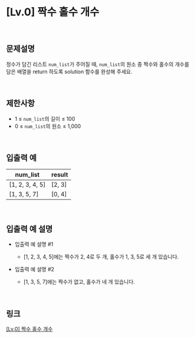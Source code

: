 # [Lv.0] 짝수 홀수 개수

<br>

## 문제설명
정수가 담긴 리스트 `num_list`가 주어질 때, `num_list`의 원소 중 짝수와 홀수의 개수를 담은 배열을 return 하도록 solution 함수를 완성해 주세요.

<br>

## 제한사항
- 1 ≤ `num_list`의 길이 ≤ 100
- 0 ≤ `num_list`의 원소 ≤ 1,000

<br>

## 입출력 예
| num_list | result |
|---|---|
| [1, 2, 3, 4, 5] | [2, 3] |
| [1, 3, 5, 7] | [0, 4] |

<br>

## 입출력 예 설명
- 입출력 예 설명 #1
    - [1, 2, 3, 4, 5]에는 짝수가 2, 4로 두 개, 홀수가 1, 3, 5로 세 개 있습니다.

- 입출력 예 설명 #2
    - [1, 3, 5, 7]에는 짝수가 없고, 홀수가 네 개 있습니다.

<br>

## 링크
[[Lv.0] 짝수 홀수 개수](https://school.programmers.co.kr/learn/courses/30/lessons/120824)
